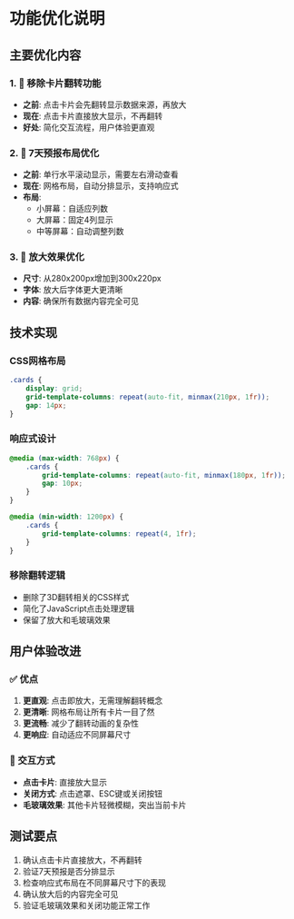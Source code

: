 # 功能优化说明

## 主要优化内容

### 1. 🚫 移除卡片翻转功能
- **之前**: 点击卡片会先翻转显示数据来源，再放大
- **现在**: 点击卡片直接放大显示，不再翻转
- **好处**: 简化交互流程，用户体验更直观

### 2. 📱 7天预报布局优化
- **之前**: 单行水平滚动显示，需要左右滑动查看
- **现在**: 网格布局，自动分排显示，支持响应式
- **布局**: 
  - 小屏幕：自适应列数
  - 大屏幕：固定4列显示
  - 中等屏幕：自动调整列数

### 3. 🎯 放大效果优化
- **尺寸**: 从280x200px增加到300x220px
- **字体**: 放大后字体更大更清晰
- **内容**: 确保所有数据内容完全可见

## 技术实现

### CSS网格布局
```css
.cards {
    display: grid;
    grid-template-columns: repeat(auto-fit, minmax(210px, 1fr));
    gap: 14px;
}
```

### 响应式设计
```css
@media (max-width: 768px) {
    .cards {
        grid-template-columns: repeat(auto-fit, minmax(180px, 1fr));
        gap: 10px;
    }
}

@media (min-width: 1200px) {
    .cards {
        grid-template-columns: repeat(4, 1fr);
    }
}
```

### 移除翻转逻辑
- 删除了3D翻转相关的CSS样式
- 简化了JavaScript点击处理逻辑
- 保留了放大和毛玻璃效果

## 用户体验改进

### ✅ 优点
1. **更直观**: 点击即放大，无需理解翻转概念
2. **更清晰**: 网格布局让所有卡片一目了然
3. **更流畅**: 减少了翻转动画的复杂性
4. **更响应**: 自动适应不同屏幕尺寸

### 🔧 交互方式
- **点击卡片**: 直接放大显示
- **关闭方式**: 点击遮罩、ESC键或关闭按钮
- **毛玻璃效果**: 其他卡片轻微模糊，突出当前卡片

## 测试要点
1. 确认点击卡片直接放大，不再翻转
2. 验证7天预报是否分排显示
3. 检查响应式布局在不同屏幕尺寸下的表现
4. 确认放大后的内容完全可见
5. 验证毛玻璃效果和关闭功能正常工作
